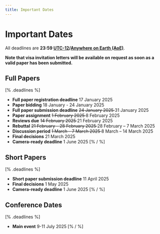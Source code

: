 ```yaml
---
title: Important Dates
---
```


# Important Dates

All deadlines are **23:59 [UTC-12](https://www.timeanddate.com/time/zones/aoe)/[Anywhere on Earth (AoE)](https://en.wikipedia.org/wiki/Anywhere_on_Earth)**.

**Note that visa invitation letters will be available on request as soon as a valid paper has been submitted.**

## Full Papers
[% .deadlines %]
* **Full paper registration deadline** 17 January 2025
* **Paper bidding** 18 January - 24 January 2025
* **Full paper submission deadline** <s> 24 January 2025 </s>  31 January 2025
* **Paper assignment** <s> 1 February 2025 </s>  8 February 2025
* **Reviews due** <s> 14 February 2025 </s>  21 February 2025
* **Rebuttal** <s> 21 February – 28 February 2025 </s> 28 February – 7 March 2025
* **Discussion period** <s> 1 March – 7 March 2025 </s> 8 March – 14 March 2025
* **Final decisions** 21 March 2025
* **Camera-ready deadline** 1 June 2025
[% / %]

## Short Papers
[% .deadlines %]
* **Short paper submission deadline** 11 April 2025
* **Final decisions** 1 May 2025
* **Camera-ready deadline** 1 June 2025
[% / %]

## Conference Dates
[% .deadlines %]
* **Main event** 9-11 July 2025
[% / %]
